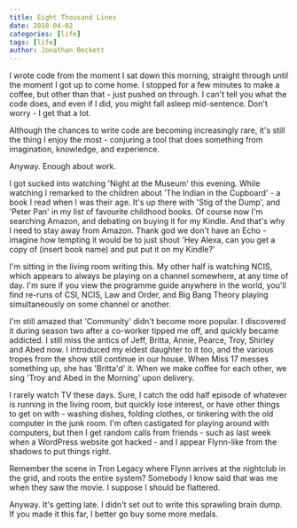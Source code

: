 ```yaml
---
title: Eight Thousand Lines
date: 2018-04-02
categories: [life]
tags: [life]
author: Jonathan Beckett
---
```


I wrote code from the moment I sat down this morning, straight through until the moment I got up to come home. I stopped for a few minutes to make a coffee, but other than that - just pushed on through. I can't tell you what the code does, and even if I did, you might fall asleep mid-sentence. Don't worry - I get that a lot.

Although the chances to write code are becoming increasingly rare, it's still the thing I enjoy the most - conjuring a tool that does something from imagination, knowledge, and experience.

Anyway. Enough about work.

I got sucked into watching 'Night at the Museum' this evening. While watching I remarked to the children about 'The Indian in the Cupboard' - a book I read when I was their age. It's up there with 'Stig of the Dump', and 'Peter Pan' in my list of favourite childhood books. Of course now I'm searching Amazon, and debating on buying it for my Kindle. And that's why I need to stay away from Amazon. Thank god we don't have an Echo - imagine how tempting it would be to just shout 'Hey Alexa, can you get a copy of (insert book name) and put put it on my Kindle?'

I'm sitting in the living room writing this. My other half is watching NCIS, which appears to always be playing on a channel somewhere, at any time of day. I'm sure if you view the programme guide anywhere in the world, you'll find re-runs of CSI, NCIS, Law and Order, and Big Bang Theory playing simultaneously on some channel or another.

I'm still amazed that 'Community' didn't become more popular. I discovered it during season two after a co-worker tipped me off, and quickly became addicted. I still miss the antics of Jeff, Britta, Annie, Pearce, Troy, Shirley and Abed now. I introduced my eldest daughter to it too, and the various tropes from the show still continue in our house. When Miss 17 messes something up, she has 'Britta'd' it. When we make coffee for each other, we sing 'Troy and Abed in the Morning' upon delivery.

I rarely watch TV these days. Sure, I catch the odd half episode of whatever is running in the living room, but quickly lose interest, or have other things to get on with - washing dishes, folding clothes, or tinkering with the old computer in the junk room. I'm often castigated for playing around with computers, but then I get random calls from friends - such as last week when a WordPress website got hacked - and I appear Flynn-like from the shadows to put things right.

Remember the scene in Tron Legacy where Flynn arrives at the nightclub in the grid, and roots the entire system? Somebody I know said that was me when they saw the movie. I suppose I should be flattered.

Anyway. It's getting late. I didn't set out to write this sprawling brain dump. If you made it this far, I better go buy some more medals.